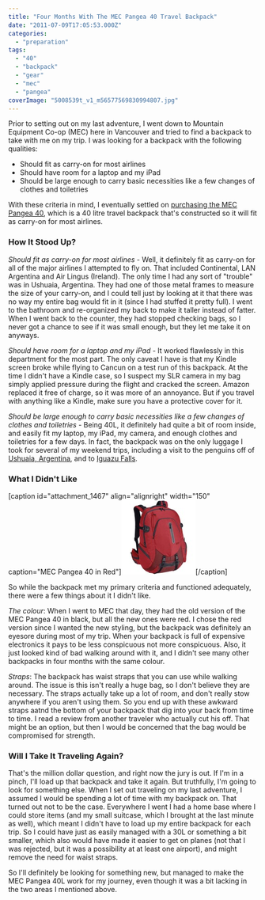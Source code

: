 ```yaml
---
title: "Four Months With The MEC Pangea 40 Travel Backpack"
date: "2011-07-09T17:05:53.000Z"
categories: 
  - "preparation"
tags: 
  - "40"
  - "backpack"
  - "gear"
  - "mec"
  - "pangea"
coverImage: "5008539t_v1_m56577569830994807.jpg"
---
```


Prior to setting out on my last adventure, I went down to Mountain Equipment Co-op (MEC) here in Vancouver and tried to find a backpack to take with me on my trip. I was looking for a backpack with the following qualities:

- Should fit as carry-on for most airlines
- Should have room for a laptop and my iPad
- Should be large enough to carry basic necessities like a few changes of clothes and toiletries

With these criteria in mind, I eventually settled on [purchasing the MEC Pangea 40](/2010/carry-on-sized-backpack-to-take-traveling/), which is a 40 litre travel backpack that's constructed so it will fit as carry-on for most airlines.

### How It Stood Up?

_Should fit as carry-on for most airlines_ - Well, it definitely fit as carry-on for all of the major airlines I attempted to fly on. That included Continental, LAN Argentina and Air Lingus (Ireland). The only time I had any sort of "trouble" was in Ushuaia, Argentina. They had one of those metal frames to measure the size of your carry-on, and I could tell just by looking at it that there was no way my entire bag would fit in it (since I had stuffed it pretty full). I went to the bathroom and re-organized my back to make it taller instead of fatter. When I went back to the counter, they had stopped checking bags, so I never got a chance to see if it was small enough, but they let me take it on anyways.

_Should have room for a laptop and my iPad_ - It worked flawlessly in this department for the most part. The only caveat I have is that my Kindle screen broke while flying to Cancun on a test run of this backpack. At the time I didn't have a Kindle case, so I suspect my SLR camera in my bag simply applied pressure during the flight and cracked the screen. Amazon replaced it free of charge, so it was more of an annoyance. But if you travel with anything like a Kindle, make sure you have a protective cover for it.

_Should be large enough to carry basic necessities like a few changes of clothes and toiletries_ - Being 40L, it definitely had quite a bit of room inside, and easily fit my laptop, my iPad, my camera, and enough clothes and toiletries for a few days. In fact, the backpack was on the only luggage I took for several of my weekend trips, including a visit to the penguins off of [Ushuaia, Argentina](/2011/update-from-the-end-of-the-world/), and to [Iguazu Falls](2011/weekend-trip-to-iguazu-falls/).

### What I Didn't Like

\[caption id="attachment\_1467" align="alignright" width="150" caption="MEC Pangea 40 in Red"\][![](images/5008539t_v1_m56577569830994807.jpg "5008539t_v1_m56577569830994807")](http://themigratorynerd.com/2011/four-months-with-the-mec-pangea-40-backpack/5008539t_v1_m56577569830994807/)\[/caption\]

So while the backpack met my primary criteria and functioned adequately, there were a few things about it I didn't like.

_The colour_: When I went to MEC that day, they had the old version of the MEC Pangea 40 in black, but all the new ones were red. I chose the red version since I wanted the new styling, but the backpack was definitely an eyesore during most of my trip. When your backpack is full of expensive electronics it pays to be less conspicuous not more conspicuous. Also, it just looked kind of bad walking around with it, and I didn't see many other backpacks in four months with the same colour.

_Straps_: The backpack has waist straps that you can use while walking around. The issue is this isn't really a huge bag, so I don't believe they are necessary. The straps actually take up a lot of room, and don't really stow anywhere if you aren't using them. So you end up with these awkward straps aatnd the bottom of your backpack that dig into your back from time to time. I read a review from another traveler who actually cut his off. That might be an option, but then I would be concerned that the bag would be compromised for strength.

### Will I Take It Traveling Again?

That's the million dollar question, and right now the jury is out. If I'm in a pinch, I'll load up that backpack and take it again. But truthfully, I'm going to look for something else. When I set out traveling on my last adventure, I assumed I would be spending a lot of time with my backpack on. That turned out not to be the case. Everywhere I went I had a home base where I could store items (and my small suitcase, which I brought at the last minute as well), which meant I didn't have to load up my entire backpack for each trip. So I could have just as easily managed with a 30L or something a bit smaller, which also would have made it easier to get on planes (not that I was rejected, but it was a possibility at at least one airport), and might remove the need for waist straps.

So I'll definitely be looking for something new, but managed to make the MEC Pangea 40L work for my journey, even though it was a bit lacking in the two areas I mentioned above.
